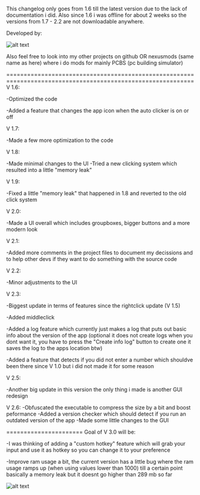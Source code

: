 This changelog only goes from 1.6 till the latest version due to the lack of documentation i did.
Also since 1.6 i was offline for about 2 weeks so the versions from 1.7 - 2.2 are not downloadable anywhere.

Developed by:

![alt text](https://i.ibb.co/WBzdncm/Glumboi-logo.png)

Also feel free to look into my other projects on github OR nexusmods (same name as here) where i do mods for mainly PCBS (pc building simulator)

============================================================================================================
V 1.6:

-Optimized the code

-Added a feature that changes the app icon when the auto clicker is on or off

V 1.7:

-Made a few more optimization to the code

V 1.8:

-Made minimal changes to the UI
-Tried a new clicking system which resulted into a little "memory leak"

V 1.9:

-Fixed a little "memory leak" that happened in 1.8 and reverted to the old click system

V 2.0:

-Made a UI overall which includes groupboxes, bigger buttons and a more modern look

V 2.1:

-Added more comments in the project files to document my decissions and to help other devs if they want to do something with the source code

V 2.2:

-Minor adjustments to the UI

V 2.3:

-Biggest update in terms of features since the rightclick update (V 1.5)

-Added middleclick 

-Added a log feature which currently just makes a log that puts out basic info about the version of the app 
(optional it does not create logs when you dont want it, you have to press the "Create info log" button to create one it saves the log to the apps location btw)

-Added a feature that detects if you did not enter a number which shouldve been there since V 1.0 but i did not made it for some reason

V 2.5:

-Another big update in this version the only thing i made is another GUI redesign

V 2.6:
-Obfuscated the executable to compress the size by a bit and boost peformance
-Added a version checker which should detect if you run an outdated version of the app
-Made some little changes to the GUI

======================
Goal of V 3.0 will be:

-I was thinking of adding a "custom hotkey" feature which will grab your input and use it as hotkey so you can change it to your preference

-Improve ram usage a bit, the current version has a little bug where the ram usage ramps up (when using values lower than 1000) till a certain point basically a memory leak 
but it doesnt go higher than 289 mb so far


![alt text](https://i.ibb.co/nBbGYxj/V-2-5.jpg)

